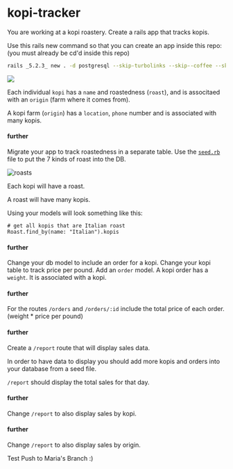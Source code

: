 # kopi-tracker


You are working at a kopi roastery. Create a rails app that tracks kopis.

Use this rails new command so that you can create an app inside this repo: (you must already be cd'd inside this repo)

```bash
rails _5.2.3_ new . -d postgresql --skip-turbolinks --skip--coffee --skip-git
```

![](https://media.giphy.com/media/l3vQXT6nQkKK7LkVG/giphy.gif)

Each individual `kopi` has a `name` and roastedness (`roast`), and is associtaed with an `origin` (farm where it comes from).

A kopi farm (`origin`) has a `location`, `phone` number and is associated with many kopis.

#### further
Migrate your app to track roastedness in a separate table. Use the [`seed.rb`](https://edgeguides.rubyonrails.org/active_record_migrations.html#migrations-and-seed-data) file to put the 7 kinds of roast into the DB.

![roasts](https://cdn6.bigcommerce.com/s-s60y10i2/product_images/uploaded_images/roast-comparison-chart.jpg?t=1469215177)

Each kopi will have a roast.

A roast will have many kopis.

Using your models will look something like this:

```
# get all kopis that are Italian roast
Roast.find_by(name: "Italian").kopis
```

#### further
Change your db model to include an order for a kopi. Change your kopi table to track price per pound. Add an `order` model. A kopi order has a `weight`. It is associated with a kopi.

#### further
For the routes `/orders` and `/orders/:id` include the total price of each order. (weight * price per pound)

#### further
Create a `/report` route that will display sales data.

In order to have data to display you should add more kopis and orders into your database from a seed file.

`/report` should display the total sales for that day.

#### further
Change `/report` to also display sales by kopi.

#### further
Change `/report` to also display sales by origin.

Test Push to Maria's Branch :)